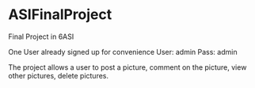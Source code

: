 # ASIFinalProject
Final Project in 6ASI

One User already signed up for convenience
User: admin
Pass: admin

The project allows a user to post a picture, comment on the picture, view other pictures, delete pictures.
